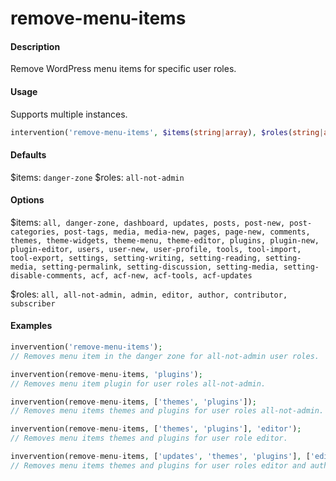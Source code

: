 # remove-menu-items

#### Description
Remove WordPress menu items for specific user roles.

#### Usage
Supports multiple instances.
```php
intervention('remove-menu-items', $items(string|array), $roles(string|array));
```

#### Defaults
$items: `danger-zone`
$roles: `all-not-admin`

#### Options
$items: `all, danger-zone, dashboard, updates, posts, post-new, post-categories, post-tags, media, media-new, pages, page-new, comments, themes, theme-widgets, theme-menu, theme-editor, plugins, plugin-new, plugin-editor, users, user-new, user-profile, tools, tool-import, tool-export, settings, setting-writing, setting-reading, setting-media, setting-permalink, setting-discussion, setting-media, setting-disable-comments, acf, acf-new, acf-tools, acf-updates`

$roles: `all, all-not-admin, admin, editor, author, contributor, subscriber`

#### Examples
```php
invervention('remove-menu-items');
// Removes menu item in the danger zone for all-not-admin user roles.

invervention(remove-menu-items, 'plugins');
// Removes menu item plugin for user roles all-not-admin.

invervention(remove-menu-items, ['themes', 'plugins']);
// Removes menu items themes and plugins for user roles all-not-admin.

invervention(remove-menu-items, ['themes', 'plugins'], 'editor');
// Removes menu items themes and plugins for user role editor.

invervention(remove-menu-items, ['updates', 'themes', 'plugins'], ['editor', 'author']);
// Removes menu items themes and plugins for user roles editor and author.
```
